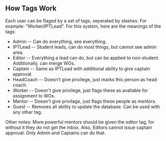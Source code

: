 How Tags Work
-------------

Each user can be flaged by a set of tags, seperated by slashes. For example:
"Worker/IPTLead".  For this system, here are the meanings of the tags:

 * Admin     -- Can do everything, see everything.
 * IPTLead   -- Student leads, can do most things, but cannot see admin area.
 * Editor    -- Everything a lead can do, but can be applied to non-student.  Additionally, can merge WOs.
 * Captain   -- Same as IPTLead with additional ability to give captain approval.
 * HeadCoach -- Doesn't give privilege, just marks this person as head coach.
 * Worker    -- Doesn't give privilege, just flags these as avaliable for assignment to WOs.
 * Mentor    -- Doesn't give privilage, just flags these people as mentors.
 * Guest     -- Removes all ability to update the database.  Can be used with any other tag. 

Other notes: More powerful mentors should be given the editor tag, for without it
they do not get the inbox.  Also, Editors cannot issue captain approval.  Only Admin and Captains can do that.

